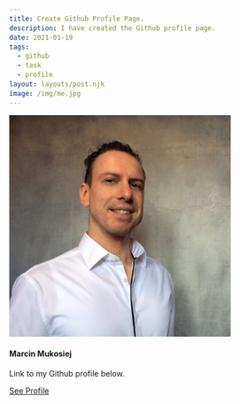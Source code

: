 ```yaml
---
title: Create Github Profile Page.
description: I have created the Github profile page.
date: 2021-01-19
tags:
  - github
  - task
  - profile
layout: layouts/post.njk
image: /img/me.jpg
---
```


<div class="card" style="width:400px">
  <img class="card-img-top" src="/img/me.jpg" alt="Marcin Mukosiej">
  <div class="card-body">
    <h4 class="card-title">Marcin Mukosiej</h4>
    <p class="card-text">Link to my Github profile below.</p>
    <a href="https://codinghare5.github.io/" class="btn btn-primary">See Profile</a>
  </div>
</div>

